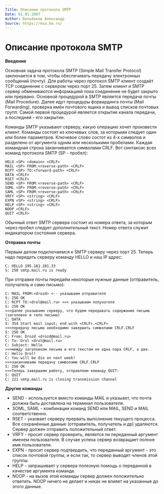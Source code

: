 ```yaml
---
Title: Описание протокола SMTP
Date: 01.01.2007
Author: Бельбаков Александр
Source: https://msa.km.ru/
---
```



Описание протокола SMTP
=======================

**Введение**

Основная задача протокола SMTP (Simple Mail Transfer Protocol)
заключается в том, чтобы обеспечивать передачу электронных сообщений
(почту). Для работы через протокол SMTP клиент создаёт TCP соединение с
сервером через порт 25. Затем клиент и SMTP сервер обмениваются
информацией пока соединение не будет закрыто или прервано. Основной
процедурой в SMTP является передача почты (Mail Procedure). Далее идут
процедуры форвардинга почты (Mail Forwarding), проверка имён почтового
ящика и вывод списков почтовых групп. Самой первой процедурой является
открытие канала передачи, а последней - его закрытие.

Команды SMTP указывают серверу, какую операцию хочет произвести клиент.
Команды состоят из ключевых слов, за которыми следует один или более
параметров. Ключевое слово состот из 4-х символов и разделено от
аргумента одним или несколькими пробелами. Каждая командная строка
заканчивается символами CRLF. Вот синтаксис всех команд протокола SMTP
(SP - пробел):

    HELO <SP> <domain> <CRLF>
    MAIL <SP> FROM:<reverse-path> <CRLF>
    RCPT <SP> TO:<forward-path> <CRLF>
    DATA <CRLF>
    RSET <CRLF>
    SEND <SP> FROM:<reverse-path> <CRLF>
    SOML <SP> FROM:<reverse-path> <CRLF>
    SAML <SP> FROM:<reverse-path> <CRLF>
    VRFY <SP> <string> <CRLF>
    EXPN <SP> <string> <CRLF>
    HELP <SP> <string> <CRLF>
    NOOP <CRLF>
    QUIT <CRLF>

Обычный ответ SMTP сервера состоит из номера ответа, за которым через
пробел следует дополнительный текст. Номер ответа служит индикатором
состояния сервера.

**Отправка почты**

Первым делом подключаемся к SMTP серверу через порт 25. Теперь надо
передать серверу команду HELLO и наш IP адрес:

    C: HELLO 195.161.101.33
    S: 250 smtp.mail.ru is ready

При отправке почты передаём некоторые нужные данные (отправитель,
получатель и само письмо):

    C: MAIL FROM:<drozd> <-- указываем отправителя
    S: 250 OK
    C: RCPT TO:<drol@mail.ru> <<< указываем получателя
    S: 250 OK
    >>>далее указываем серверу, что будем передавать содержание письма (заголовок и тело письма)
    C: DATA
    S: 354 Start mail input; end with <CRLF>.<CRLF>
    >>>передачу письма необходимо завершить символами CRLF.CRLF
    S: 250 OK
    C: From: Drozd <drozd@mail.ru>
    C: To: Drol <drol@mail.ru>
    C: Subject: Hello
    >>>между заголовком письма и его текстом не одна пара CRLF, а две.
    C: Hello Drol!
    C: You will be die on next week!
    >>>заканчиваем передачу символами CRLF.CRLF
    S: 250 OK
    >>>Теперь завершаем работу, отправляем команду QUIT:
    S: QUIT
    C: 221 smtp.mail.ru is closing transmission channel

**Другие команды**

- SEND - используется вместо команды MAIL и указыает, что почта должна быть доставлена на терминал пользователя.
- SOML, SAML - комбинации команд SEND или MAIL, SEND и MAIL соответственно.
- RSET - указвает серверу прервать выполнение текущего процесса. Все сохранённые данные (отправитель, получатель и др) удаляются. Сервер должен отправить положительный ответ.
- VRFY - просит сервер проверить, является ли переданный аргумент именем пользователя. В случае успеха сервер возвращает полное имя пользователя.
- EXPN - просит сервер подтвердить, что переданный аргумент - это список почтовой группы, и если так, то сервер выводит членов этой группы.
- HELP - запрашивает у сервера полезную помощь о переданной в качестве аргумента команде.
- NOOP - на вызов этой команды сервер должен положительно ответить. NOOP ничего не делает и никак не влияет на указанные до этого данные.

 
